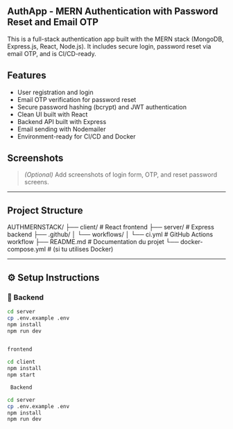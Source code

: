 ## AuthApp - MERN Authentication with Password Reset and Email OTP

This is a full-stack authentication app built with the MERN stack (MongoDB, Express.js, React, Node.js). It includes secure login, password reset via email OTP, and is CI/CD-ready.

## Features

- User registration and login
- Email OTP verification for password reset
- Secure password hashing (bcrypt) and JWT authentication
- Clean UI built with React
- Backend API built with Express
- Email sending with Nodemailer
- Environment-ready for CI/CD and Docker

## Screenshots

> *(Optional)* Add screenshots of login form, OTP, and reset password screens.

---

## Project Structure

AUTHMERNSTACK/
├── client/               # React frontend
├── server/               # Express backend
├── .github/
│   └── workflows/
│       └── ci.yml        # GitHub Actions workflow
├── README.md             # Documentation du projet
└── docker-compose.yml    # (si tu utilises Docker)



---

## ⚙️ Setup Instructions

### 🧪 Backend

```bash
cd server
cp .env.example .env
npm install
npm run dev


frontend 

cd client
npm install
npm start

 Backend

cd server
cp .env.example .env
npm install
npm run dev


